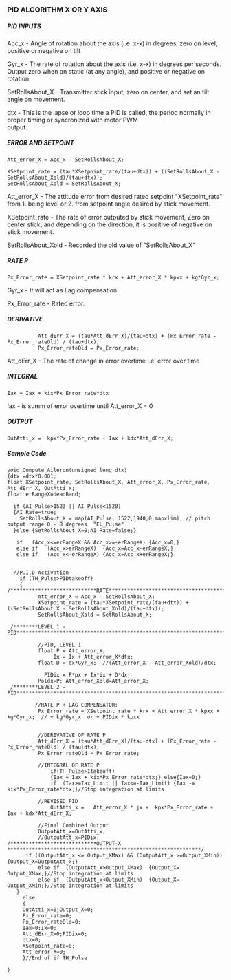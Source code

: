 ### PID ALGORITHM X OR Y AXIS

##### PID INPUTS

 Acc_x - Angle of rotation about the axis (i.e. x-x) in degrees, zero on level, positive or negative on tilt
 
 Gyr_x - The rate of rotation about the axis (i.e. x-x) in degrees per seconds. Output zero when on static (at any angle),            and positive or negative on rotation.
 
 SetRollsAbout_X - Transmitter stick input, zero on center, and set an tilt angle on movement.
 
 dtx - This is the lapse or loop time a PID is called, the period normally in proper timing or syncronized with motor PWM   
       output.

##### ERROR AND SETPOINT

```
Att_error_X = Acc_x - SetRollsAbout_X;         

XSetpoint_rate = (tau*XSetpoint_rate/(tau+dtx)) + ((SetRollsAbout_X - SetRollsAbout_Xold)/(tau+dtx));
SetRollsAbout_Xold = SetRollsAbout_X;
```

Att_error_X - The attitude error from desired rated setpoint "XSetpoint_rate" from 1. being level or 2. from setpoint angle desired by stick movement.

XSetpoint_rate - The rate of error outputed by stick movement, Zero on center stick, and depending on the direction, it is positive of negative on stick movement.

SetRollsAbout_Xold - Recorded the old value of "SetRollsAbout_X"

##### RATE P
```
Px_Error_rate = XSetpoint_rate * krx + Att_error_X * kpxx + kg*Gyr_x;
```
Gyr_x - It will act as Lag compensation.

Px_Error_rate - Rated error.


##### DERIVATIVE
```
          Att_dErr_X = (tau*Att_dErr_X)/(tau+dtx) + (Px_Error_rate - Px_Error_rateOld) / (tau+dtx);
          Px_Error_rateOld = Px_Error_rate;
```
Att_dErr_X - The rate of change in error overtime i.e. error over time

##### INTEGRAL
```
Iax = Iax + kix*Px_Error_rate*dtx
```
Iax - is summ of error overtime until Att_error_X = 0

##### OUTPUT
```
OutAtti_x =  kpx*Px_Error_rate + Iax + kdx*Att_dErr_X;
```

##### Sample Code
```
void Compute_Aileron(unsigned long dtx)
{dtx =dtx*0.001; 
float XSetpoint_rate, SetRollsAbout_X, Att_error_X, Px_Error_rate, Att_dErr_X, OutAtti_x;
float erRangeX=deadBand;
 
  if (AI_Pulse>1523 || AI_Pulse<1520)
  {AI_Rate=true;
    SetRollsAbout_X = map(AI_Pulse, 1522,1940,0,mapxlim); // pitch output range 0 - 8 degrees  "EL_Pulse"
  }else {SetRollsAbout_X=0;AI_Rate=false;}

   if   (Acc_x<=erRangeX && Acc_x>=-erRangeX) {Acc_x=0;}
   else if   (Acc_x>erRangeX)  {Acc_x=Acc_x-erRangeX;}   
   else if   (Acc_x<-erRangeX) {Acc_x=Acc_x+erRangeX;}  
   
   
  //P.I.D Activation
    if (TH_Pulse>PIDtakeoff)
    {
/****************************RATE****************************************/      
          Att_error_X = Acc_x - SetRollsAbout_X;         
          XSetpoint_rate = (tau*XSetpoint_rate/(tau+dtx)) + ((SetRollsAbout_X - SetRollsAbout_Xold)/(tau+dtx));
          SetRollsAbout_Xold = SetRollsAbout_X;

 /********LEVEL 1 - PID**************************************************************************************************/            
                   
          //PID, LEVEL 1 
          float P = Att_error_X;
               Ix = Ix + Att_error_X*dtx;  
          float D = dx*Gyr_x;  //(Att_error_X - Att_error_Xold)/dtx;
          
            PIDix = P*px + Ix*ix + D*dx;
          Poldx=P; Att_error_Xold=Att_error_X;
 /********LEVEL 2 - PID*******************************************************************************************************/          

         //RATE P + LAG COMPENSATOR:          
          Px_Error_rate = XSetpoint_rate * krx + Att_error_X * kpxx + kg*Gyr_x;  // + kg*Gyr_x  or + PIDix * kpxx 
          
          
          //DERIVATIVE OF RATE P
          Att_dErr_X = (tau*Att_dErr_X)/(tau+dtx) + (Px_Error_rate - Px_Error_rateOld) / (tau+dtx);
          Px_Error_rateOld = Px_Error_rate;
          
          //INTEGRAL OF RATE P
              if(TH_Pulse>Itakeoff)
              {Iax = Iax + kix*Px_Error_rate*dtx;} else{Iax=0;} 
              if  (Iax>=Iax_Limit || Iax<=-Iax_Limit) {Iax -= kix*Px_Error_rate*dtx;}//Stop integration at limits                        

          //REVISED PID      
              OutAtti_x =   Att_error_X * jx +  kpx*Px_Error_rate + Iax + kdx*Att_dErr_X;
         
          //Final Combined Output           
          OutputAtt_x=OutAtti_x;
          //OutputAtt_x=PIDix;
/****************************OUTPUT-X ***************************************************************/          
      if ((OutputAtt_x <= Output_XMax) && (OutputAtt_x >=Output_XMin)){Output_X=OutputAtt_x;} 
          else if  (OutputAtt_x>Output_XMax)  {Output_X= Output_XMax;}//Stop integration at limits
          else if  (OutputAtt_x<Output_XMin)  {Output_X= Output_XMin;}//Stop integration at limits
   }
     else
     {
     OutAtti_x=0;Output_X=0;   
     Px_Error_rate=0;
     Px_Error_rateOld=0;
     Iax=0;Ix=0;
     Att_dErr_X=0;PIDix=0;
     dtx=0;
     XSetpoint_rate=0;
     Att_error_X=0;
     }//End of if TH_Pulse

}
```
